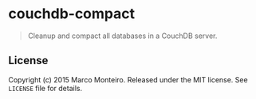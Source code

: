 # couchdb-compact

> Cleanup and compact all databases in a CouchDB server.

## License

Copyright (c) 2015 Marco Monteiro. Released under the MIT license. See `LICENSE` file for details.
